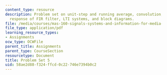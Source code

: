 ```yaml
---
content_type: resource
description: Problem set on unit-step and running average, convolution, time-domain
  response of FIR filter, LTI systems, and block diagrams.
file: /media/courses/mas-160-signals-systems-and-information-for-media-technology-fall-2007/58ae2d88f324ffcd0c22746e7394b0c2_ps5.pdf
file_type: application/pdf
learning_resource_types:
- Assignments
ocw_type: OCWFile
parent_title: Assignments
parent_type: CourseSection
resourcetype: Document
title: Problem Set 5
uid: 58ae2d88-f324-ffcd-0c22-746e7394b0c2
---
```

